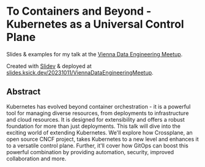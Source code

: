 # To Containers and Beyond - Kubernetes as a Universal Control Plane

Slides & examples for my talk at
the [Vienna Data Engineering Meetup](https://www.meetup.com/vienna-data-engineering-meetup/).

Created with [Slidev](https://sli.dev/) & deployed
at [slides.ksick.dev/20231011/ViennaDataEngineeringMeetup](https://slides.ksick.dev/20231011/ViennaDataEngineeringMeetup).

## Abstract

Kubernetes has evolved beyond container orchestration - it is a powerful tool for managing diverse resources, from
deployments to infrastructure and cloud resources. It is designed for extensibility and offers a robust foundation for
more than just deployments. This talk will dive into the exciting world of extending Kubernetes. We'll explore how
Crossplane, an open source CNCF project, takes Kubernetes to a new level and enhances it to a versatile control plane.
Further, it'll cover how GitOps can boost this powerful combination by providing automation, security, improved
collaboration and more.